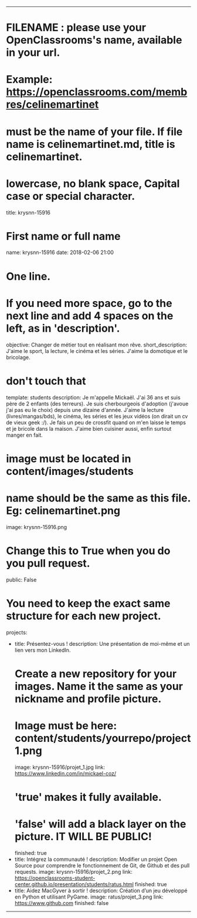 ---

# FILENAME : please use your OpenClassrooms's name, available in your url.
# Example: https://openclassrooms.com/membres/celinemartinet
# must be the name of your file. If file name is celinemartinet.md, title is celinemartinet.
# lowercase, no blank space, Capital case or special character.
title: krysnn-15916

# First name or full name
name: krysnn-15916
date: 2018-02-06 21:00

# One line.
# If you need more space, go to the next line and add 4 spaces on the left, as in 'description'.
objective: Changer de métier tout en réalisant mon rêve.
short_description: J'aime le sport, la lecture, le cinéma et les séries. J'aime la domotique et le bricolage.

# don't touch that
template: students
description:
    Je m'appelle Mickaël. J'ai 36 ans et suis père de 2 enfants (des terreurs).
    Je suis cherbourgeois d'adoption (j'avoue j'ai pas eu le choix) depuis une
    dizaine d'année. J'aime la lecture (livres/mangas/bds), le cinéma, les séries
    et les jeux vidéos (on dirait un cv de vieux geek :/). Je fais un peu de crossfit
    quand on m'en laisse le temps et je bricole dans la maison. J'aime bien
    cuisiner aussi, enfin surtout manger en fait. 

# image must be located in content/images/students
# name should be the same as this file. Eg: celinemartinet.png
image: krysnn-15916.png

# Change this to True when you do you pull request.
public: False

# You need to keep the exact same structure for each new project.
projects:
  - title: Présentez-vous !
    description: Une présentation de moi-même et un lien vers mon LinkedIn.
    # Create a new repository for your images. Name it the same as your nickname and profile picture.
    # Image must be here: content/students/yourrepo/project1.png
    image: krysnn-15916/projet_1.jpg
    link: https://www.linkedin.com/in/mickael-coz/
    # 'true' makes it fully available.
    # 'false' will add a black layer on the picture. IT WILL BE PUBLIC!
    finished: true
  - title: Intégrez la communauté !
    description: Modifier un projet Open Source pour comprendre le fonctionnement de Git, de Github et des pull requests. 
    image: krysnn-15916/projet_2.png
    link: https://openclassrooms-student-center.github.io/presentation/students/ratus.html
    finished: true
  - title: Aidez MacGyver à sortir !
    description: Création d’un jeu développé en Python et utilisant PyGame.
    image: ratus/projet_3.png
    link: https://www.github.com
    finished: false
---